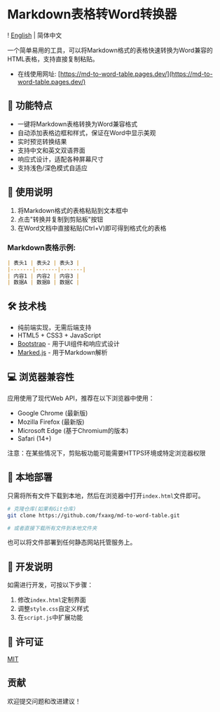 # Markdown表格转Word转换器
!
[English](README_EN.md) | 简体中文

一个简单易用的工具，可以将Markdown格式的表格快速转换为Word兼容的HTML表格，支持直接复制粘贴。

- 在线使用网址: [https://md-to-word-table.pages.dev/](https://md-to-word-table.pages.dev/)

## 🌟 功能特点

- 一键将Markdown表格转换为Word兼容格式
- 自动添加表格边框和样式，保证在Word中显示美观
- 实时预览转换结果
- 支持中文和英文双语界面
- 响应式设计，适配各种屏幕尺寸
- 支持浅色/深色模式自适应

## 📝 使用说明

1. 将Markdown格式的表格粘贴到文本框中
2. 点击"转换并复制到剪贴板"按钮
3. 在Word文档中直接粘贴(Ctrl+V)即可得到格式化的表格

### Markdown表格示例:

```markdown
| 表头1 | 表头2 | 表头3 |
|-------|-------|-------|
| 内容1 | 内容2 | 内容3 |
| 数据A | 数据B | 数据C |
```

## 🛠️ 技术栈

- 纯前端实现，无需后端支持
- HTML5 + CSS3 + JavaScript
- [Bootstrap](https://getbootstrap.com/) - 用于UI组件和响应式设计
- [Marked.js](https://marked.js.org/) - 用于Markdown解析

## 💻 浏览器兼容性

应用使用了现代Web API，推荐在以下浏览器中使用：

- Google Chrome (最新版)
- Mozilla Firefox (最新版)
- Microsoft Edge (基于Chromium的版本)
- Safari (14+)

注意：在某些情况下，剪贴板功能可能需要HTTPS环境或特定浏览器权限

## 🚀 本地部署

只需将所有文件下载到本地，然后在浏览器中打开`index.html`文件即可。

```bash
# 克隆仓库(如果有Git仓库)
git clone https://github.com/fxaxg/md-to-word-table.git

# 或者直接下载所有文件到本地文件夹
```

也可以将文件部署到任何静态网站托管服务上。

## 🔧 开发说明

如需进行开发，可按以下步骤：

1. 修改`index.html`定制界面
2. 调整`style.css`自定义样式
3. 在`script.js`中扩展功能

## 📄 许可证

[MIT](LICENSE) 

## 贡献

欢迎提交问题和改进建议！ 
